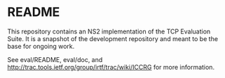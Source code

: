 # README #

This repository contains an NS2 implementation of the TCP Evaluation Suite. It is a snapshot of the development repository and meant to be the base for ongoing work.

See eval/README, eval/doc, and http://trac.tools.ietf.org/group/irtf/trac/wiki/ICCRG for more information.

